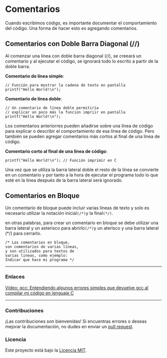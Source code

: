 # Comentarios

Cuando escribimos código, es importante documentar el comportamiento del código. Una forma de hacer esto es agregando comentarios.

## Comentarios con Doble Barra Diagonal (//)

Al comenzar una línea con doble barra diagonal (//), se creeará un comentario y al ejecutar el código, se ignorará todo lo escrito a partir de la doble barra.

**Comentario de línea simple**:

```
// Función para mostrar la cadena de texto en pantalla
printf("Hello World!\n");
```

**Comentario de línea doble**:

```
// Un comentario de línea doble permitiría
// explicar un poco más la funcion impriir en pantalla
printf("Hello World!\n");
```

Los comentarios anteriorres pueden añadirse sobre una línea de código para explicar o describir el comportamiento de esa línea de código. Pero también se pueden agregar comentarios más cortos al final de una línea de código.


**Comentario corto al final de una línea de código**:

```
printf("Hello World!\n"); // Función imprimir en C
```

Una vez que se utiliza la barra lateral doble el resto de la línea se convierte en un comentario y por tanto a la hora de ejecutar el programa todo lo que esté en la línea después de la barra lateral será ignorado.


## Comentarios en Bloque

Un comentario de bloque puede incluir varias líneas de texto y solo es necesario utilizar la notación inicial```(/*)```y la final```(*/)```.

en otras palabras, para crear un comentario en bloque se debe utilizar una barra lateral y un asterisco para abrirlo```(/*)```y un aterisco y una barra lateral (*/) para cerrarlo.

```
/* Los comentarios en bloque,
son comentarios de varias líneas,
y son utilizados para textos de
varias lineas, como ejemplo:
Indicar que hace mi programa */
```

  
***

### Enlaces

[Vídeo: gcc: Entendiendo algunos errores simples que devuelve gcc al compilar mi código en lenguaje C](https://www.youtube.com/watch?v=9gCIgvnDJhQ)

***

### Contribuciones

¡Las contribuciones son bienvenidas! Si encuentras errores o deseas mejorar la documentación, no dudes en enviar un [pull request](https://github.com/Isisgldev/Apuntes-HTML/pulls).

### Licencia

Este proyecto está bajo la [Licencia MIT](https://es.wikipedia.org/wiki/Licencia_MIT).
